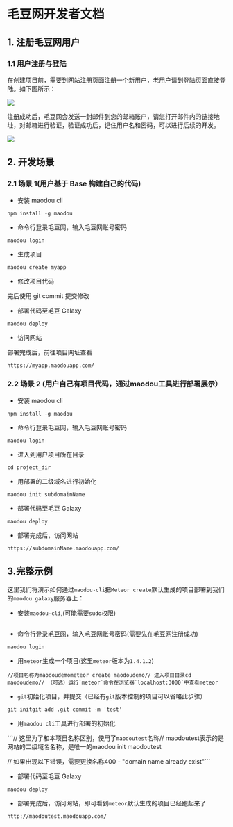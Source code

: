 # 毛豆网开发者文档

## 1. 注册毛豆网用户

### 1.1 用户注册与登陆

在创建项目前，需要到网站[注册页面](https://maodouapp.com/register)注册一个新用户，老用户请到[登陆页面](https://maodouapp.com/login)直接登陆。如下图所示：

![](https://of6ygwuso.qnssl.com/wiki/web-user-docs-pic/user-reg.png)

注册成功后，毛豆网会发送一封邮件到您的邮箱账户，请您打开邮件内的链接地址，对邮箱进行验证，验证成功后，记住用户名和密码，可以进行后续的开发。

![](https://of6ygwuso.qnssl.com/wiki/web-user-docs-pic/email-varify.png)

## 2. 开发场景

### 2.1 场景 1\(用户基于 Base 构建自己的代码\)

* 安装 maodou cli

`npm install -g maodou`

* 命令行登录毛豆网，输入毛豆网账号密码

`maodou login`

* 生成项目

`maodou create myapp`

* 修改项目代码

完后使用 git commit 提交修改

* 部署代码至毛豆 Galaxy

`maodou deploy`

* 访问网站

部署完成后，前往项目网址查看

```
https://myapp.maodouapp.com/
```

### 2.2 场景 2 (用户自己有项目代码，通过maodou工具进行部署展示）

* 安装 maodou cli

```npm install -g maodou```

* 命令行登录毛豆网，输入毛豆网账号密码


```maodou login```

* 进入到用户项目所在目录

```cd project_dir```

* 用部署的二级域名进行初始化

```maodou init subdomainName```

* 部署代码至毛豆 Galaxy

```maodou deploy ```

* 部署完成后，访问网站

```https://subdomainName.maodouapp.com/```

## 3.完整示例

这里我们将演示如何通过`maodou-cli`把`Meteor create`默认生成的项目部署到我们的`maodou galaxy`服务器上：

- 安装`maodou-cli`,(可能需要`sudo`权限)

```sudo npm install -g maodou

```

- 命令行登录[毛豆网](https://maodou.io/)，输入毛豆网账号密码(需要先在毛豆网注册成功)

```maodou login```

- 用`meteor`生成一个项目(这里`meteor`版本为`1.4.1.2`)

```//项目名称为maodoudemometeor create maodoudemo// 进入项目目录cd maodoudemo// （可选）运行`meteor`命令在浏览器`localhost:3000`中查看meteor```

- `git`初始化项目，并提交（已经有`git`版本控制的项目可以省略此步骤）

```git initgit add .git commit -m 'test'```

- 用`maodou cli`工具进行部署的初始化

```// 这里为了和本项目名称区别，使用了`maodoutest`名称// maodoutest表示的是网站的二级域名名称，是唯一的maodou init maodoutest

// 如果出现以下错误，需要更换名称400 - "domain name already exist"```

- 部署代码至毛豆 Galaxy

```maodou deploy```

- 部署完成后，访问网站，即可看到`meteor`默认生成的项目已经跑起来了

```http://maodoutest.maodouapp.com/```

